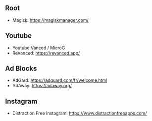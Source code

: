 
## Root

- Magisk: https://magiskmanager.com/

## Youtube

- Youtube Vanced / MicroG
- ReVanced: https://revanced.app/

## Ad Blocks

- AdGard: https://adguard.com/fr/welcome.html
- AdAway: https://adaway.org/

## Instagram

- Distraction Free Instagram: https://www.distractionfreeapps.com/

